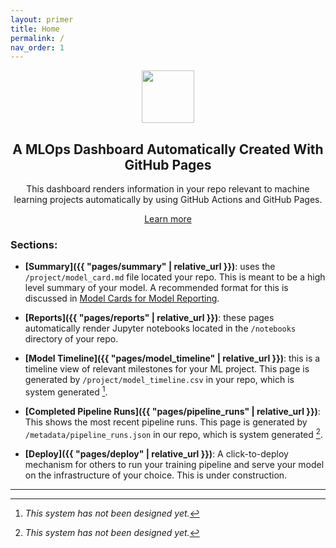 ```yaml
---
layout: primer
title: Home
permalink: /
nav_order: 1
---
```


<center>
    <img src="https://ghicons.github.com/assets/images/light/Pull%20Request.png" alt="" 
width="84" height="84" />
    <h2>A MLOps Dashboard Automatically Created With GitHub Pages</h2>
    <p>This dashboard renders information in your repo relevant to machine learning projects automatically by using GitHub Actions and GitHub Pages.</p>
    <a href="">Learn more</a>
</center>

### Sections:

- **[Summary]({{ "pages/summary" | relative_url }})**: uses the `/project/model_card.md` file located your repo.  This is meant to be a high level summary of your model.  A recommended format for this is discussed in [Model Cards for Model Reporting](https://arxiv.org/pdf/1810.03993.pdf).

- **[Reports]({{ "pages/reports" | relative_url }})**: these pages automatically render Jupyter notebooks located in the `/notebooks` directory of your repo.

- **[Model Timeline]({{ "pages/model_timeline" | relative_url }})**:  this is a timeline view of relevant milestones for your ML project.  This page is generated by `/project/model_timeline.csv` in your repo, which is system generated [^1].

- **[Completed Pipeline Runs]({{ "pages/pipeline_runs" | relative_url }})**:  This shows the most recent pipeline runs.  This page is generated by `/metadata/pipeline_runs.json` in our repo, which is system generated [^1].

- **[Deploy]({{ "pages/deploy" | relative_url }})**: A click-to-deploy mechanism for others to run your training pipeline and serve your model on the infrastructure of your choice.  This is under construction.

---

[^1]: *This system has not been designed yet.*